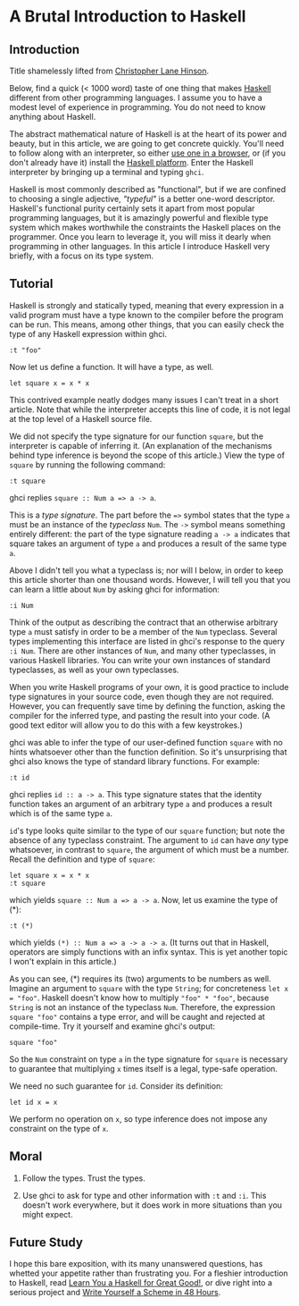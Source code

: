 # A Brutal Introduction to Haskell
## Introduction
Title shamelessly lifted from [Christopher Lane Hinson](http://blog.downstairspeople.org/2010/06/14/a-brutal-introduction-to-arrows/).

Below, find a quick (< 1000 word) taste of one thing that makes [Haskell](https://en.wikipedia.org/wiki/Haskell_%28programming_language%29) different from other programming languages. I assume you to have a modest level of experience in programming. You do not need to know anything about Haskell.

The abstract mathematical nature of Haskell is at the heart of its power and beauty, but in this article, we are going to get concrete quickly. You'll need to follow along with an interpreter, so either [use one in a browser](https://ghc.io), or (if you don't already have it) install the [Haskell platform](http://www.haskell.org/platform/). Enter the Haskell interpreter by bringing up a terminal and typing `ghci`.

Haskell is most commonly described as "functional", but if we are confined to choosing a single adjective, *"typeful"* is a better one-word descriptor. Haskell's functional purity certainly sets it apart from most popular programming languages, but it is amazingly powerful and flexible type system which makes worthwhile the constraints the Haskell places on the programmer. Once you learn to leverage it, you will miss it dearly when programming in other languages. In this article I introduce Haskell very briefly, with a focus on its type system.

## Tutorial
Haskell is strongly and statically typed, meaning that every expression in a valid program must have a type known to the compiler before the program can be run. This means, among other things, that you can easily check the type of any Haskell expression within ghci.

    :t "foo"

Now let us define a function. It will have a type, as well.

    let square x = x * x

This contrived example neatly dodges many issues I can't treat in a short article. Note that while the interpreter accepts this line of code, it is not legal at the top level of a Haskell source file.

We did not specify the type signature for our function `square`, but the interpreter is capable of inferring it. (An explanation of the mechanisms behind type inference is beyond the scope of this article.) View the type of `square` by running the following command:

    :t square

ghci replies `square :: Num a => a -> a`.

This is a *type signature*. The part before the `=>` symbol states that the type `a` must be an instance of the *typeclass* `Num`. The `->` symbol means something entirely different: the part of the type signature reading `a -> a` indicates that square takes an argument of type `a` and produces a result of the same type `a`.

Above I didn't tell you what a typeclass is; nor will I below, in order to keep this article shorter than one thousand words. However, I will tell you that you can learn a little about `Num` by asking ghci for information:

    :i Num

Think of the output as describing the contract that an otherwise arbitrary type `a` must satisfy in order to be a member of the `Num` typeclass. Several types implementing this interface are listed in ghci's response to the query `:i Num`. There are other instances of `Num`, and many other typeclasses, in various Haskell libraries. You can write your own instances of standard typeclasses, as well as your own typeclasses.

When you write Haskell programs of your own, it is good practice to include type signatures in your source code, even though they are not required. However, you can frequently save time by defining the function, asking the compiler for the inferred type, and pasting the result into your code. (A good text editor will allow you to do this with a few keystrokes.)

ghci was able to infer the type of our user-defined function `square` with no hints whatsoever other than the function definition. So it's unsurprising that ghci also knows the type of standard library functions. For example:

    :t id

ghci replies `id :: a -> a`. This type signature states that the identity function takes an argument of an arbitrary type `a` and produces a result which is of the same type `a`.

`id`'s type looks quite similar to the type of our `square` function; but note the absence of any typeclass constraint. The argument to `id` can have *any* type whatsoever, in contrast to `square`, the argument of which must be a number. Recall the definition and type of `square`:

    let square x = x * x
    :t square

which yields `square :: Num a => a -> a`. Now, let us examine the type of (*):

    :t (*)

which yields `(*) :: Num a => a -> a -> a`. (It turns out that in Haskell, operators are simply functions with an infix syntax. This is yet another topic I won't explain in this article.)

As you can see, (*) requires its (two) arguments to be numbers as well. Imagine an argument to `square` with the type `String`; for concreteness `let x = "foo"`. Haskell doesn't know how to multiply `"foo" * "foo"`, because `String` is not an instance of the typeclass `Num`. Therefore, the expression `square "foo"` contains a type error, and will be caught and rejected at compile-time. Try it yourself and examine ghci's output:

    square "foo"

So the `Num` constraint on type `a` in the type signature for `square` is necessary to guarantee that multiplying `x` times itself is a legal, type-safe operation.

We need no such guarantee for `id`. Consider its definition:

    let id x = x

We perform no operation on `x`, so type inference does not impose any constraint on the type of `x`.

## Moral
1. Follow the types. Trust the types.

2. Use ghci to ask for type and other information with `:t` and `:i`. This doesn't work everywhere, but it does work in more situations than you might expect.

## Future Study
I hope this bare exposition, with its many unanswered questions, has whetted your appetite rather than frustrating you. For a fleshier introduction to Haskell, read [Learn You a Haskell for Great Good!](http://learnyouahaskell.com/chapters), or dive right into a serious project and [Write Yourself a Scheme in 48 Hours](https://en.wikibooks.org/wiki/Write_Yourself_a_Scheme_in_48_Hours).
